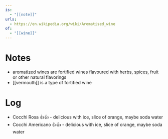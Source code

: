 ```yaml
---
is:
  - "[[note]]"
urls:
  - https://en.wikipedia.org/wiki/Aromatised_wine
of:
  - "[[wine]]"
---
```

# Notes
- aromatized wines are fortified wines flavoured with herbs, spices, fruit or other natural flavorings
- [[vermouth]] is a type of fortified wine

# Log
- Cocchi Rosa 👍👍 - delicious with ice, slice of orange, maybe soda water
- Cocchi Americano 👍👍 - delicious with ice, slice of orange, maybe soda water
